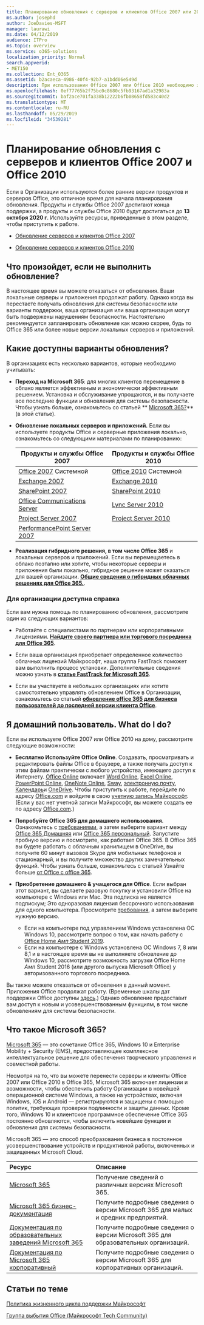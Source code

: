 ```yaml
---
title: Планирование обновления с серверов и клиентов Office 2007 или 2010
ms.author: josephd
author: JoeDavies-MSFT
manager: laurawi
ms.date: 04/12/2019
audience: ITPro
ms.topic: overview
ms.service: o365-solutions
localization_priority: Normal
search.appverid:
- MET150
ms.collection: Ent_O365
ms.assetid: b2acaeca-4986-40f4-92b7-a1bdd06e549d
description: При использовании Office 2007 или Office 2010 необходимо запланировать обновление. Не следует зависнуть в случае устаревшего приложения. Используйте эти ресурсы, чтобы приступить к работе с планом.
ms.openlocfilehash: 0ef77765b2f75bc0c8680c5fb93167ad1a32983a
ms.sourcegitcommit: baf2ace701fa338b12222b6fb08658fd583c40d2
ms.translationtype: MT
ms.contentlocale: ru-RU
ms.lasthandoff: 05/29/2019
ms.locfileid: "34539281"
---
```

# <a name="plan-your-upgrade-from-office-2007-or-office-2010-servers-and-clients"></a>Планирование обновления с серверов и клиентов Office 2007 и Office 2010

Если в Организации используются более ранние версии продуктов и серверов Office, это отличное время для начала планирования обновления. Продукты и службы Office 2007 достигают конца поддержки, а продукты и службы Office 2010 будут достигаться до **13 октября 2020 г**. Используйте ресурсы, приведенные в этом разделе, чтобы приступить к работе.

- [Обновление серверов и клиентов Office 2007](upgrade-from-office-2007-servers-and-products.md)

- [Обновление серверов и клиентов Office 2010](upgrade-from-office-2010-servers-and-products.md)

## <a name="what-happens-if-i-dont-upgrade"></a>Что произойдет, если не выполнить обновление?

В настоящее время вы можете отказаться от обновления. Ваши локальные серверы и приложения продолжат работу. Однако когда вы перестаете получать обновления для системы безопасности или варианты поддержки, ваша организация или ваша организация могут быть подвержены нарушениям безопасности. Настоятельно рекомендуется запланировать обновление как можно скорее, будь то Office 365 или более новые версии локальных серверов и приложений.

## <a name="what-upgrade-options-are-available"></a>Какие доступны варианты обновления?      

В организациях есть несколько вариантов, которые необходимо учитывать:

- **Переход на Microsoft 365**: для многих клиентов перемещение в облако является эффективным и экономически эффективным решением. Установка и обслуживание упрощаются, и вы получаете все последние функции и обновления для системы безопасности. Чтобы узнать больше, ознакомьтесь со статьей ** [Microsoft 365?](#what-is-microsoft-365)** (в этой статье).
    
- **Обновление локальных серверов и приложений.** Если вы используете продукты Office и серверные приложения локально, ознакомьтесь со следующими материалами по планированию:<br/> 

    
    |Продукты и службы Office 2007  |Продукты и службы Office 2010  |
    |---------|---------|
    |[Office 2007](https://docs.microsoft.com/DeployOffice/office-2007-end-support-roadmap) Системной | [Office 2010](https://docs.microsoft.com/DeployOffice/office-2010-end-support-roadmap) Системной |
    |[Exchange 2007](exchange-2007-end-of-support.md) |[Exchange 2010](exchange-2010-end-of-support.md) |
    |[SharePoint 2007](sharepoint-2007-end-of-support.md) |[SharePoint 2010](upgrade-from-sharepoint-2010.md) |
    |[Office Communications Server](https://docs.microsoft.com/skypeforbusiness/plan-your-deployment/upgrade) |[Lync Server 2010](https://docs.microsoft.com/skypeforbusiness/plan-your-deployment/upgrade) |
    |[Project Server 2007](project-server-2007-end-of-support.md) |[Project Server 2010](project-server-2010-end-of-support.md) |
    |[PerformancePoint Server 2007](pps-2007-end-of-support.md) | |
 
- **Реализация гибридного решения, в том числе Office 365** и локальных серверов и приложений. Если вы перемещаетесь в облако поэтапно или хотите, чтобы некоторые серверы и приложения были локально, гибридное решение может оказаться для вашей организации. **[Общие сведения о гибридных облачных решениях для Office 365.](hybrid-cloud-overview.md)**. 
    
### <a name="help-is-available-for-your-organization"></a>Для организации доступна справка

Если вам нужна помощь по планированию обновления, рассмотрите один из следующих вариантов:

- Работайте с специалистами по партнерам или корпоративными лицензиями. **[Найдите своего партнера или торгового посредника для Office 365](https://support.office.com/article/b6c18a9b-2aed-4c84-9d75-af709160258c.aspx)**. 

- Если ваша организация приобретает определенное количество облачных лицензий Майкрософт, наша группа FastTrack поможет вам выполнить процесс установки. Дополнительные сведения можно узнать в **[статье FastTrack for Microsoft 365](https://www.microsoft.com/fasttrack/microsoft-365)**.

- Если вы участвуете в небольших организациях или хотите самостоятельно управлять обновлением Office в Организации, ознакомьтесь со статьей **[обновление office 365 для бизнеса пользователей до последней версии клиента Office](https://docs.microsoft.com/office365/admin/setup/upgrade-users-to-latest-office-client)**. 
  
## <a name="im-a-home-user-what-do-i-do"></a>Я домашний пользователь. What do I do?

Если вы используете Office 2007 или Office 2010 на дому, рассмотрите следующие возможности:

- **Бесплатно Используйте Office Online**. Создавать, просматривать и редактировать файлы Office в браузере, а также получать доступ к этим файлам практически с любого устройства, имеющего доступ к Интернету. [Office Online](https://products.office.com/office-online/documents-spreadsheets-presentations-office-online) включает [Word Online](http://go.microsoft.com/fwlink/p/?linkid=746664), [Excel Online](http://go.microsoft.com/fwlink/p/?linkid=746665), [PowerPoint Online](http://go.microsoft.com/fwlink/p/?linkid=746666), [OneNote Online](http://go.microsoft.com/fwlink/p/?linkid=746674), [Sway](http://go.microsoft.com/fwlink/p/?linkid=746675), [электронную почту](http://go.microsoft.com/fwlink/p/?linkid=746676), [Календарь](http://go.microsoft.com/fwlink/p/?linkid=746678)и [OneDrive](http://go.microsoft.com/fwlink/p/?linkid=746679). Чтобы приступить к работе, перейдите по адресу [Office.com](https://office.com) и войдите в свою [учетную запись Майкрософт](https://account.microsoft.com/account). (Если у вас нет учетной записи Майкрософт, вы можете создать ее по адресу [Office.com](https://office.com).)

- **Попробуйте Office 365 для домашнего использования**. Ознакомьтесь с [требованиями](https://www.microsoft.com/p/office-365-home/cfq7ttc0k5dm?rtc=1&activetab=pivot:techspecstab), а затем выберите вариант между [Office 365 Домашняя](https://www.microsoft.com/p/office-365-home/cfq7ttc0k5dm) или [Office 365 персональный](https://www.microsoft.com/p/office-365-personal/cfq7ttc0k5bf). Запустите пробную версию и посмотрите, как работает Office 365. В Office 365 вы будете работать с облачным хранилищем в OneDrive, вы получите 60 минут вызовов Skype для мобильных телефонов и стационарный, и вы получите множество других замечательных функций. Чтобы узнать больше, ознакомьтесь с статьей Узнайте больше [от Office с office 365](https://products.office.com/compare-all-microsoft-office-products?&activetab=tab%3aprimaryr1).
    
- **Приобретение домашнего &amp; учащегося для Office**. Если выбран этот вариант, вы сделаете разовую покупку и установили Office на компьютере с Windows или Mac. Эта подписка не является подпискум; Это одноразовая лицензия бессрочного использования для одного компьютера. Просмотрите [требования](http://office.com/systemrequirements), а затем выберите нужную версию.
    - Если на компьютере под управлением Windows установлена ОС Windows 10, рассмотрите вопрос о том, как начать работу с [Office Home _Амп_ Student 2019](https://www.microsoft.com/p/office-home-student-2019/cfq7ttc0k7c8).
    - Если на компьютере с Windows установлена ОС Windows 7, 8 или 8,1 и в настоящее время вы не выполняете обновление до Windows 10, рассмотрите возможность загрузки Office Home _Амп_ Student 2016 (или другого выпуска Microsoft Office) у авторизованного торгового посредника.

Вы также можете отказаться от обновления в данный момент. Приложения Office продолжат работу. (Временные шкалы дат поддержки Office доступны [здесь](https://go.microsoft.com/fwlink/p/?linkid=2085724).) Однако обновление предоставит вам доступ к новым и усовершенствованным функциям, в том числе обновлениям для системы безопасности. 
   
## <a name="what-is-microsoft-365"></a>Что такое Microsoft 365?

[Microsoft 365](https://www.microsoft.com/microsoft-365) — это сочетание Office 365, Windows 10 и Enterprise Mobility + Security (EMS), предоставляющее комплексное интеллектуальное решение для обеспечения творческого управления и совместной работы. 
  
Несмотря на то, что вы можете перенести серверы и клиенты Office 2007 или Office 2010 в Office 365, Microsoft 365 включает лицензии и возможности, чтобы обеспечить работу Организации в новейшей операционной системе Windows, а также на устройствах, включая Windows, iOS и Android — регистрируются и защищены с помощью политик, требующих проверки подлинности и защиты данных. Кроме того, Windows 10 и клиентское программное обеспечение Office 365 постоянно обновляются, чтобы включить новейшие функции и обновления для системы безопасности.
  
Microsoft 365 — это способ преобразования бизнеса в постоянное усовершенствование устройств и продуктивной работы, включенных и защищенных Microsoft Cloud.
  
|**Ресурс**|**Описание**|
|:-----|:-----|
|[Microsoft 365](https://www.microsoft.com/microsoft-365) <br/> |Получение сведений о различных версиях Microsoft 365.  <br/> |
|[Microsoft 365 бизнес-документация](https://docs.microsoft.com/microsoft-365/business/) <br/> |Получите подробные сведения о версии Microsoft 365 для малых и средних предприятий.  <br/> |
|[Документация по образовательных заведений Microsoft 365](https://docs.microsoft.com/microsoft-365/education/) <br/> |Получите подробные сведения о версии Microsoft 365 для образовательных организаций.  <br/> |
|[Документация по Microsoft 365 корпоративный](https://docs.microsoft.com/microsoft-365/enterprise/) <br/> |Получите подробные сведения о версии Microsoft 365 для корпоративных организаций.  <br/> |

   
## <a name="related-topics"></a>Статьи по теме
  
[Политика жизненного цикла поддержки Майкрософт](https://go.microsoft.com/fwlink/?linkid=865200)

[Группа выбытия Office (Майкрософт Tech Community)](https://go.microsoft.com/fwlink/?linkid=842065)




